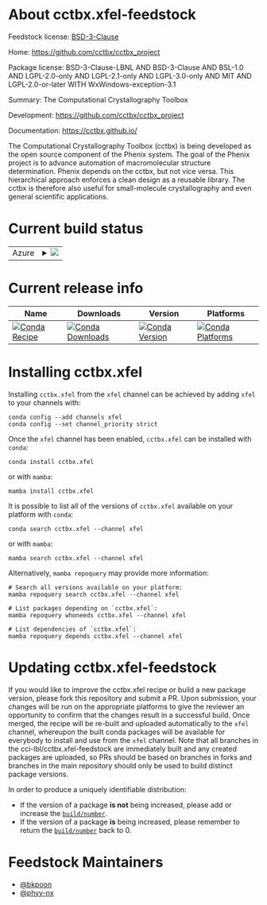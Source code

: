 About cctbx.xfel-feedstock
==========================

Feedstock license: [BSD-3-Clause](https://github.com/cci-lbl/xfel-feedstock/blob/main/LICENSE.txt)

Home: https://github.com/cctbx/cctbx_project

Package license: BSD-3-Clause-LBNL AND BSD-3-Clause AND BSL-1.0 AND LGPL-2.0-only AND LGPL-2.1-only AND LGPL-3.0-only AND MIT AND LGPL-2.0-or-later WITH WxWindows-exception-3.1

Summary: The Computational Crystallography Toolbox

Development: https://github.com/cctbx/cctbx_project

Documentation: https://cctbx.github.io/

The Computational Crystallography Toolbox (cctbx) is being developed
as the open source component of the Phenix system. The goal of the
Phenix project is to advance automation of macromolecular structure
determination. Phenix depends on the cctbx, but not vice versa. This
hierarchical approach enforces a clean design as a reusable library.
The cctbx is therefore also useful for small-molecule crystallography
and even general scientific applications.


Current build status
====================


<table>
    
  <tr>
    <td>Azure</td>
    <td>
      <details>
        <summary>
          <a href="https://dev.azure.com/cctbx-release/feedstock-builds/_build/latest?definitionId=15&branchName=main">
            <img src="https://dev.azure.com/cctbx-release/feedstock-builds/_apis/build/status/xfel-feedstock?branchName=main">
          </a>
        </summary>
        <table>
          <thead><tr><th>Variant</th><th>Status</th></tr></thead>
          <tbody><tr>
              <td>linux_64_c_compiler_version10cuda_compiler_version11.2cxx_compiler_version10numpy1.20python3.8.____cpython</td>
              <td>
                <a href="https://dev.azure.com/cctbx-release/feedstock-builds/_build/latest?definitionId=15&branchName=main">
                  <img src="https://dev.azure.com/cctbx-release/feedstock-builds/_apis/build/status/xfel-feedstock?branchName=main&jobName=linux&configuration=linux%20linux_64_c_compiler_version10cuda_compiler_version11.2cxx_compiler_version10numpy1.20python3.8.____cpython" alt="variant">
                </a>
              </td>
            </tr><tr>
              <td>linux_64_c_compiler_version10cuda_compiler_version11.2cxx_compiler_version10numpy1.20python3.9.____cpython</td>
              <td>
                <a href="https://dev.azure.com/cctbx-release/feedstock-builds/_build/latest?definitionId=15&branchName=main">
                  <img src="https://dev.azure.com/cctbx-release/feedstock-builds/_apis/build/status/xfel-feedstock?branchName=main&jobName=linux&configuration=linux%20linux_64_c_compiler_version10cuda_compiler_version11.2cxx_compiler_version10numpy1.20python3.9.____cpython" alt="variant">
                </a>
              </td>
            </tr><tr>
              <td>linux_64_c_compiler_version10cuda_compiler_version11.2cxx_compiler_version10numpy1.21python3.10.____cpython</td>
              <td>
                <a href="https://dev.azure.com/cctbx-release/feedstock-builds/_build/latest?definitionId=15&branchName=main">
                  <img src="https://dev.azure.com/cctbx-release/feedstock-builds/_apis/build/status/xfel-feedstock?branchName=main&jobName=linux&configuration=linux%20linux_64_c_compiler_version10cuda_compiler_version11.2cxx_compiler_version10numpy1.21python3.10.____cpython" alt="variant">
                </a>
              </td>
            </tr>
          </tbody>
        </table>
      </details>
    </td>
  </tr>
</table>

Current release info
====================

| Name | Downloads | Version | Platforms |
| --- | --- | --- | --- |
| [![Conda Recipe](https://img.shields.io/badge/recipe-cctbx.xfel-green.svg)](https://anaconda.org/xfel/cctbx.xfel) | [![Conda Downloads](https://img.shields.io/conda/dn/xfel/cctbx.xfel.svg)](https://anaconda.org/xfel/cctbx.xfel) | [![Conda Version](https://img.shields.io/conda/vn/xfel/cctbx.xfel.svg)](https://anaconda.org/xfel/cctbx.xfel) | [![Conda Platforms](https://img.shields.io/conda/pn/xfel/cctbx.xfel.svg)](https://anaconda.org/xfel/cctbx.xfel) |

Installing cctbx.xfel
=====================

Installing `cctbx.xfel` from the `xfel` channel can be achieved by adding `xfel` to your channels with:

```
conda config --add channels xfel
conda config --set channel_priority strict
```

Once the `xfel` channel has been enabled, `cctbx.xfel` can be installed with `conda`:

```
conda install cctbx.xfel
```

or with `mamba`:

```
mamba install cctbx.xfel
```

It is possible to list all of the versions of `cctbx.xfel` available on your platform with `conda`:

```
conda search cctbx.xfel --channel xfel
```

or with `mamba`:

```
mamba search cctbx.xfel --channel xfel
```

Alternatively, `mamba repoquery` may provide more information:

```
# Search all versions available on your platform:
mamba repoquery search cctbx.xfel --channel xfel

# List packages depending on `cctbx.xfel`:
mamba repoquery whoneeds cctbx.xfel --channel xfel

# List dependencies of `cctbx.xfel`:
mamba repoquery depends cctbx.xfel --channel xfel
```




Updating cctbx.xfel-feedstock
=============================

If you would like to improve the cctbx.xfel recipe or build a new
package version, please fork this repository and submit a PR. Upon submission,
your changes will be run on the appropriate platforms to give the reviewer an
opportunity to confirm that the changes result in a successful build. Once
merged, the recipe will be re-built and uploaded automatically to the
`xfel` channel, whereupon the built conda packages will be available for
everybody to install and use from the `xfel` channel.
Note that all branches in the cci-lbl/cctbx.xfel-feedstock are
immediately built and any created packages are uploaded, so PRs should be based
on branches in forks and branches in the main repository should only be used to
build distinct package versions.

In order to produce a uniquely identifiable distribution:
 * If the version of a package **is not** being increased, please add or increase
   the [``build/number``](https://docs.conda.io/projects/conda-build/en/latest/resources/define-metadata.html#build-number-and-string).
 * If the version of a package **is** being increased, please remember to return
   the [``build/number``](https://docs.conda.io/projects/conda-build/en/latest/resources/define-metadata.html#build-number-and-string)
   back to 0.

Feedstock Maintainers
=====================

* [@bkpoon](https://github.com/bkpoon/)
* [@phyy-nx](https://github.com/phyy-nx/)

